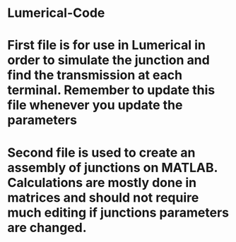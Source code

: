 # Lumerical-Code

# First file is for use in Lumerical in order to simulate the junction and find the transmission at each terminal. Remember to update this file whenever you update the parameters
#
# Second file is used to create an assembly of junctions on MATLAB. Calculations are mostly done in matrices and should not require much editing if junctions parameters are changed.
